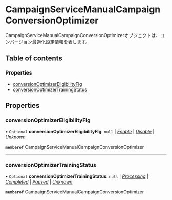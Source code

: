 # CampaignServiceManualCampaignConversionOptimizer


<div lang=\"ja\">CampaignServiceManualCampaignConversionOptimizerオブジェクトは、コンバージョン最適化設定情報を表します。</div> 

## Table of contents

### Properties

- [conversionOptimizerEligibilityFlg](campaignservicemanualcampaignconversionoptimizer.md#conversionoptimizereligibilityflg)
- [conversionOptimizerTrainingStatus](campaignservicemanualcampaignconversionoptimizer.md#conversionoptimizertrainingstatus)

## Properties

### conversionOptimizerEligibilityFlg

• `Optional` **conversionOptimizerEligibilityFlg**: ``null`` \| [*Enable*](./enums/campaignserviceconversionoptimizereligibilityflg.md#enable) \| [*Disable*](./enums/campaignserviceconversionoptimizereligibilityflg.md#disable) \| [*Unknown*](./enums/campaignserviceconversionoptimizereligibilityflg.md#unknown)

**`memberof`** CampaignServiceManualCampaignConversionOptimizer

___

### conversionOptimizerTrainingStatus

• `Optional` **conversionOptimizerTrainingStatus**: ``null`` \| [*Processing*](./enums/campaignserviceconversionoptimizertrainingstatus.md#processing) \| [*Completed*](./enums/campaignserviceconversionoptimizertrainingstatus.md#completed) \| [*Paused*](./enums/campaignserviceconversionoptimizertrainingstatus.md#paused) \| [*Unknown*](./enums/campaignserviceconversionoptimizertrainingstatus.md#unknown)

**`memberof`** CampaignServiceManualCampaignConversionOptimizer

